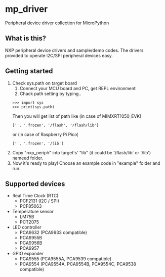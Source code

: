 # mp_driver
Peripheral device driver collection for MicroPython

## What is this?
NXP peripheral device drivers and sample/demo codes. 
The drivers provided to operate I2C/SPI peripheral devices easy. 

## Getting started
1. Check sys.path on target board
	1. Connect your MCU board and PC, get REPL environment
	1. Chack path setting by typing.. 
	```
	>>> import sys
	>>> print(sys.path)
	```
	Then you will get list of path like (in case of MIMXRT1050_EVK)
	```
	['', '.frozen', '/flash', '/flash/lib']
	```
	or  (in case of Raspberry Pi Pico)
	```
	['', '.frozen', '/lib']
	```
1. Copy "nxp_periph" into target's' "lib" (it could be '/flash/lib' or '/lib') nameed folder. 
1. Now it's ready to play! Choose an example code in "example" folder and run.

## Supported devices
- Real Time Clock (RTC)
	- PCF2131 (I2C / SPI)
	- PCF85063
- Temperature sensor
	- LM75B
	- PCT2075
- LED controller
	- PCA9632 (PCA9633 compatible)
	- PCA9955B
	- PCA9956B
	- PCA9957
- GPIO expander
	- PCA9555 (PCA9555A, PCA9539 compatible)
	- PCA9554 (PCA9554A, PCA9554B, PCA9554C, PCA9538 compatible)
